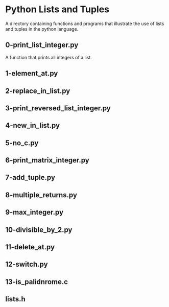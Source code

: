 # Python Lists and Tuples

A directory containing functions and programs that illustrate the use of lists
and tuples in the python language.

## 0-print_list_integer.py

A function that prints all integers of a list.

## 1-element_at.py

## 2-replace_in_list.py

## 3-print_reversed_list_integer.py

## 4-new_in_list.py

## 5-no_c.py

## 6-print_matrix_integer.py

## 7-add_tuple.py

## 8-multiple_returns.py

## 9-max_integer.py

## 10-divisible_by_2.py

## 11-delete_at.py

## 12-switch.py

## 13-is_palidnrome.c

## lists.h
